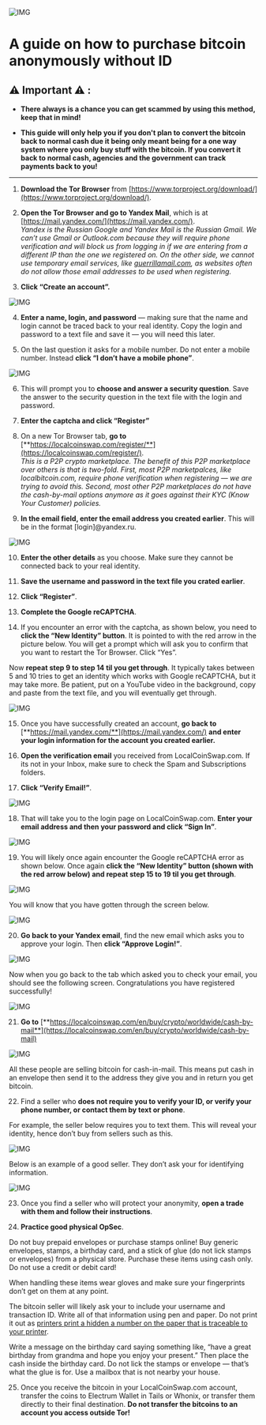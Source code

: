 
![IMG](IMGS/tor_coin.png)

# A guide on how to purchase bitcoin anonymously without ID

## ⚠️ Important ⚠️ :

* **There always is a chance you can get scammed by using this method, keep that in mind!**

* **This guide will only help you if you don't plan to convert the bitcoin back to normal cash due it being only meant being for a one way system where you only buy stuff with the bitcoin. If you convert it back to normal cash, agencies and the government can track payments back to you!**

------------------------------------------


1.  **Download the Tor Browser** from [https://www.torproject.org/download/](https://www.torproject.org/download/).

2.  **Open the Tor Browser and go to Yandex Mail**, which is at [https://mail.yandex.com/](https://mail.yandex.com/).  
    _Yandex is the Russian Google and Yandex Mail is the Russian Gmail. We can’t use Gmail or Outlook.com because they will require phone verification and will block us from logging in if we are entering from a different IP than the one we registered on. On the other side, we cannot use temporary email services, like_ [_guerrillamail.com_](https://www.guerrillamail.com/)_, as websites often do not allow those email addresses to be used when registering._

3.  **Click “Create an account”.**



![IMG](IMGS/1.png)

4. **Enter a name, login, and password** — making sure that the name and login cannot be traced back to your real identity. Copy the login and password to a text file and save it — you will need this later.

5. On the last question it asks for a mobile number. Do not enter a mobile number. Instead **click “I don’t have a mobile phone”**.

![IMG](IMGS/2.png)

6. This will prompt you to **choose and answer a security question**. Save the answer to the security question in the text file with the login and password.

7. **Enter the captcha and click “Register”**

8. On a new Tor Browser tab, **go to** [**https://localcoinswap.com/register/**](https://localcoinswap.com/register/).  
_This is a P2P crypto marketplace. The benefit of this P2P marketplace over others is that is two-fold. First, most P2P marketpalces, like localbitcoin.com, require phone verification when registering — we are trying to avoid this. Second, most other P2P marketplaces do not have the cash-by-mail options anymore as it goes against their KYC (Know Your Customer) policies._

9. **In the email field, enter the email address you created earlier**. This will be in the format [login]@yandex.ru.

![IMG](IMGS/3.png)

10. **Enter the other details** as you choose. Make sure they cannot be connected back to your real identity.

11. **Save the username and password in the text file you crated earlier**.

12. **Click “Register”**.

13. **Complete the Google reCAPTCHA**.

14. If you encounter an error with the captcha, as shown below, you need to **click the “New Identity” button**. It is pointed to with the red arrow in the picture below. You will get a prompt which will ask you to confirm that you want to restart the Tor Browser. Click “Yes”.

Now **repeat step 9 to step 14 til you get through**. It typically takes between 5 and 10 tries to get an identity which works with Google reCAPTCHA, but it may take more. Be patient, put on a YouTube video in the background, copy and paste from the text file, and you will eventually get through.

![IMG](IMGS/4.png)

15. Once you have successfully created an account, **go back to** [**https://mail.yandex.com/**](https://mail.yandex.com/) **and enter your login information for the account you created earlier.**

16. **Open the verification email** you received from LocalCoinSwap.com. If its not in your Inbox, make sure to check the Spam and Subscriptions folders.

17. **Click “Verify Email!”**.

![IMG](IMGS/5.png)

18. That will take you to the login page on LocalCoinSwap.com. **Enter your email address and then your password and click “Sign In”**.

![IMG](IMGS/6.png)

19. You will likely once again encounter the Google reCAPTCHA error as shown below. Once again **click the “New Identity” button (shown with the red arrow below) and repeat step 15 to 19 til you get through**.

![IMG](IMGS/7.png)

You will know that you have gotten through the screen below.

![IMG](IMGS/8.png)

20. **Go back to your Yandex email**, find the new email which asks you to approve your login. Then **click “Approve Login!”**.

![IMG](IMGS/9.png)

Now when you go back to the tab which asked you to check your email, you should see the following screen. Congratulations you have registered successfully!

![IMG](IMGS/10.png)

21. **Go to** [**https://localcoinswap.com/en/buy/crypto/worldwide/cash-by-mail**](https://localcoinswap.com/en/buy/crypto/worldwide/cash-by-mail)

![IMG](IMGS/11.png)

All these people are selling bitcoin for cash-in-mail. This means put cash in an envelope then send it to the address they give you and in return you get bitcoin.

22. Find a seller who **does not require you to verify your ID, or verify your phone number, or contact them by text or phone**.

For example, the seller below requires you to text them. This will reveal your identity, hence don’t buy from sellers such as this.

![IMG](IMGS/12.png)

Below is an example of a good seller. They don’t ask your for identifying information.

![IMG](IMGS/13.png)

23. Once you find a seller who will protect your anonymity, **open a trade with them and follow their instructions**.

24. **Practice good physical OpSec**.

Do not buy prepaid envelopes or purchase stamps online! Buy generic envelopes, stamps, a birthday card, and a stick of glue (do not lick stamps or envelopes) from a physical store. Purchase these items using cash only. Do not use a credit or debit card!

When handling these items wear gloves and make sure your fingerprints don’t get on them at any point.

The bitcoin seller will likely ask your to include your username and transaction ID. Write all of that information using pen and paper. Do not print it out as [printers print a hidden a number on the paper that is traceable to your printer](https://www.youtube.com/watch?v=sit6zUQKpJc).

Write a message on the birthday card saying something like, “have a great birthday from grandma and hope you enjoy your present.” Then place the cash inside the birthday card. Do not lick the stamps or envelope — that’s what the glue is for. Use a mailbox that is not nearby your house.

25. Once you receive the bitcoin in your LocalCoinSwap.com account, transfer the coins to Electrum Wallet in Tails or Whonix, or transfer them directly to their final destination. **Do not transfer the bitcoins to an account you access outside Tor!**
